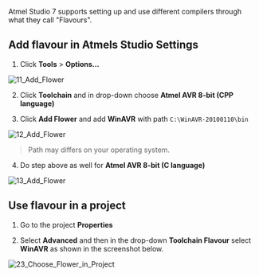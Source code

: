 Atmel Studio 7 supports setting up and use different compilers through what they call "Flavours".

## Add flavour in Atmels Studio Settings

1. Click **Tools** > **Options...** 

![11_Add_Flower](https://user-images.githubusercontent.com/7021907/66304616-eeaa0300-e8fd-11e9-8576-626caffe4b13.png)

2. Click **Toolchain** and in drop-down choose **Atmel AVR 8-bit (CPP language)**

3. Click **Add Flower** and add **WinAVR** with path `C:\WinAVR-20100110\bin`

![12_Add_Flower](https://user-images.githubusercontent.com/7021907/66304617-eeaa0300-e8fd-11e9-945c-6b4b8500d993.png)

> Path may differs on your operating system.

4. Do step above as well for **Atmel AVR 8-bit (C language)**

![13_Add_Flower](https://user-images.githubusercontent.com/7021907/66304618-eeaa0300-e8fd-11e9-9a1b-d0e7cdedbc78.png)

## Use flavour in a project

1. Go to the project **Properties**

2. Select **Advanced** and then in the drop-down **Toolchain Flavour** select **WinAVR** as shown in the screenshot below.

![23_Choose_Flower_in_Project](https://user-images.githubusercontent.com/7021907/66546056-5f3e6300-eb3c-11e9-9afd-5cc03fc7ebfc.png)